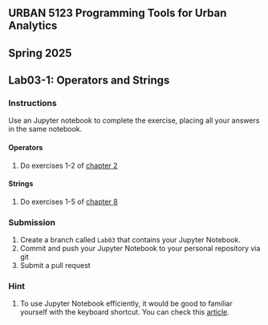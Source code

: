 ## URBAN 5123 Programming Tools for Urban Analytics
## Spring 2025
## Lab03-1: Operators and Strings

### Instructions

Use an Jupyter notebook to complete the exercise, placing all your answers in the same notebook.

#### Operators

1. Do exercises 1-2 of [chapter 2]

#### Strings

1. Do exercises 1-5 of [chapter 8]

### Submission

1. Create a branch called `Lab03` that contains your Jupyter Notebook.
2. Commit and push your Jupyter Notebook to your personal repository via git
3. Submit a pull request

### Hint

1. To use Jupyter Notebook efficiently, it would be good to familiar yourself with the keyboard shortcut. You can check this [article].

[chapter 2]: http://www.greenteapress.com/thinkpython2/html/thinkpython2003.html
[chapter 8]: http://www.greenteapress.com/thinkpython2/html/thinkpython2009.html
[article]: https://towardsdatascience.com/jypyter-notebook-shortcuts-bf0101a98330
